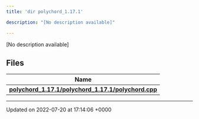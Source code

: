 ```yaml
---
title: 'dir polychord_1.17.1'

description: "[No description available]"

---
```







[No description available]

## Files

| Name           |
| -------------- |
| **[polychord_1.17.1/polychord_1.17.1/polychord.cpp](/documentation/code/files/polychord__1_817_81_2polychord_8cpp/#file-polychord-1.17.1/polychord.cpp)**  |






-------------------------------

Updated on 2022-07-20 at 17:14:06 +0000
